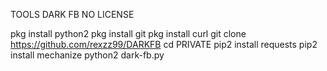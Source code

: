 TOOLS DARK FB NO LICENSE

pkg install python2
pkg install git
pkg install curl
git clone https://github.com/rexzz99/DARKFB
cd PRIVATE
pip2 install requests
pip2 install mechanize
python2 dark-fb.py